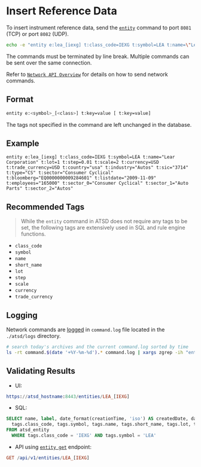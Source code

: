 # Insert Reference Data

To insert instrument reference data, send the [`entity`](../api/network/entity.md) command to port `8081` (TCP) or port `8082` (UDP).

```bash
echo -e "entity e:lea_[iexg] t:class_code=IEXG t:symbol=LEA t:name=\"Lear Corporation\" t:industry=Autos" > /dev/tcp/atsd_hostname/8081
```

The commands must be terminated by line break. Multiple commands can be sent over the same connection.

Refer to [`Network API Overview`](../api/network/README.md) for details on how to send network commands.

## Format

```bash
entity e:<symbol>_[<class>] t:key=value [ t:key=value]
```

The tags not specified in the command are left unchanged in the database.

## Example

```ls
entity e:lea_[iexg] t:class_code=IEXG t:symbol=LEA t:name="Lear Corporation" t:lot=1 t:step=0.01 t:scale=2 t:currency=USD t:trade_currency=USD t:country="usa" t:industry="Autos" t:sic="3714" t:type="CS" t:sector="Consumer Cyclical" t:bloomberg="EQ0000000009284601" t:listdate="2009-11-09" t:employees="165000" t:sector_0="Consumer Cyclical" t:sector_1="Auto Parts" t:sector_2="Autos"
```

## Recommended Tags

> While the `entity` command in ATSD does not require any tags to be set, the following tags are extensively used in SQL and rule engine functions.

* `class_code`
* `symbol`
* `name`
* `short_name`
* `lot`
* `step`
* `scale`
* `currency`
* `trade_currency`

## Logging

Network commands are [logged](../administration/logging.md) in `command.log` file located in the `./atsd/logs` directory.

```sh
# search today's archives and the current command.log sorted by time
ls -rt command.$(date '+%Y-%m-%d').* command.log | xargs zgrep -ih "entity e:.*t:clas"
```

## Validating Results

* UI:

```elm
https://atsd_hostname:8443/entities/LEA_[IEXG]
```

* SQL:

```sql
SELECT name, label, date_format(creationTime, 'iso') AS createdDate, date_format(versionTime, 'iso') AS versionDate,
  tags.class_code, tags.symbol, tags.name, tags.short_name, tags.lot, tags."step", tags.scale, tags.currency, tags.trade_currency
FROM atsd_entity
  WHERE tags.class_code = 'IEXG' AND tags.symbol = 'LEA'
```

* API using [`entity get`](../api/meta/entity/get.md) endpoint:

```elm
GET /api/v1/entities/LEA_[IEXG]
```
